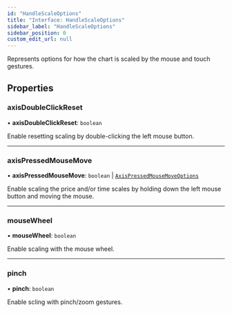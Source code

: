 ```yaml
---
id: "HandleScaleOptions"
title: "Interface: HandleScaleOptions"
sidebar_label: "HandleScaleOptions"
sidebar_position: 0
custom_edit_url: null
---
```


Represents options for how the chart is scaled by the mouse and touch gestures.

## Properties

### axisDoubleClickReset

• **axisDoubleClickReset**: `boolean`

Enable resetting scaling by double-clicking the left mouse button.

___

### axisPressedMouseMove

• **axisPressedMouseMove**: `boolean` \| [`AxisPressedMouseMoveOptions`](AxisPressedMouseMoveOptions)

Enable scaling the price and/or time scales by holding down the left mouse button and moving the mouse.

___

### mouseWheel

• **mouseWheel**: `boolean`

Enable scaling with the mouse wheel.

___

### pinch

• **pinch**: `boolean`

Enable scling with pinch/zoom gestures.
